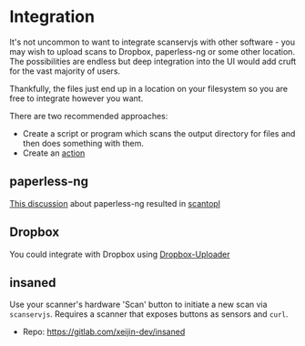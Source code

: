 # Integration

It's not uncommon to want to integrate scanservjs with other software - you may
wish to upload scans to Dropbox, paperless-ng or some other location. The
possibilities are endless but deep integration into the UI would add cruft for
the vast majority of users.

Thankfully, the files just end up in a location on your filesystem so you are
free to integrate however you want.

There are two recommended approaches:

* Create a script or program which scans the output
directory for files and then does something with them.
* Create an [action](./10-configuration.md#actions)

## paperless-ng

[This discussion](https://github.com/sbs20/scanservjs/issues/351#issuecomment-913858423)
about paperless-ng resulted in
[scantopl](https://github.com/Celedhrim/scantopl)

## Dropbox

You could integrate with Dropbox using
[Dropbox-Uploader](https://github.com/andreafabrizi/Dropbox-Uploader)

## insaned

Use your scanner's hardware 'Scan' button to initiate a new scan via
`scanservjs`. Requires a scanner that exposes buttons as sensors and `curl`.

* Repo: https://gitlab.com/xeijin-dev/insaned
